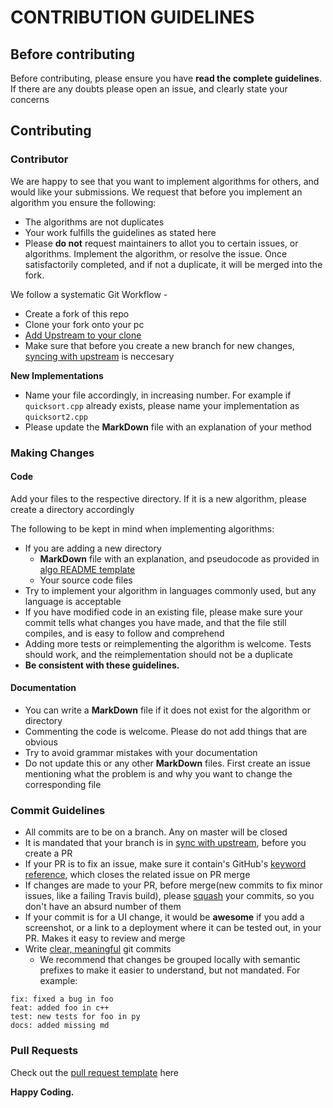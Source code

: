 # CONTRIBUTION GUIDELINES

## Before contributing

Before contributing, please ensure you have **read the complete guidelines**. If there are any doubts please open an issue, and clearly state your concerns

## Contributing
### Contributor

We are happy to see that you want to implement algorithms for others, and would like your submissions. We request that before you implement an algorithm you ensure the following:
- The algorithms are not duplicates
- Your work fulfills the guidelines as stated here
- Please **do not** request maintainers to allot you to certain issues, or algorithms. Implement the algorithm, or resolve the issue. Once satisfactorily completed, and if not a duplicate, it will be merged into the fork.

We follow a systematic Git Workflow -
- Create a fork of this repo
- Clone your fork onto your pc
- [Add Upstream to your clone](https://help.github.com/en/github/collaborating-with-issues-and-pull-requests/configuring-a-remote-for-a-fork)
- Make sure that before you create a new branch for new changes, [syncing with upstream](https://help.github.com/en/github/collaborating-with-issues-and-pull-requests/syncing-a-fork) is neccesary

**New Implementations**
- Name your file accordingly, in increasing number. For example if `quicksort.cpp` already exists, please name your implementation as `quicksort2.cpp`
- Please update the **MarkDown** file with an explanation of your method

### Making Changes

#### Code

Add your files to the respective directory. If it is a new algorithm, please create a directory accordingly

The following to be kept in mind when implementing algorithms:
- If you are adding a new directory
  - **MarkDown** file with an explanation, and pseudocode as provided in [algo README template](ALGO_README_TEMPLATE.md)
  - Your source code files
- Try to implement your algorithm in languages commonly used, but any language is acceptable
- If you have modified code in an existing file, please make sure your commit tells what changes you have made, and that the file still compiles, and is easy to follow and comprehend
- Adding more tests or reimplementing the algorithm is welcome. Tests should work, and the reimplementation should not be a duplicate
- **Be consistent with these guidelines.**

#### Documentation

- You can write a **MarkDown** file if it does not exist for the algorithm or directory
- Commenting the code is welcome. Please do not add things that are obvious
- Try to avoid grammar mistakes with your documentation
- Do not update this or any other **MarkDown** files. First create an issue mentioning what the problem is and why you want to change the corresponding file

### Commit Guidelines

- All commits are to be on a branch. Any on master will be closed
- It is mandated that your branch is in [sync with upstream](https://help.github.com/en/github/collaborating-with-issues-and-pull-requests/syncing-a-fork), before you create a PR
- If your PR is to fix an issue, make sure it contain's GitHub's [keyword reference](https://github.com/blog/1506-closing-issues-via-pull-requests), which closes the related issue on PR merge
- If changes are made to your PR, before merge(new commits to fix minor issues, like a failing Travis build), please [squash](https://davidwalsh.name/squash-commits-git) your commits, so you don't have an absurd number of them
- If your commit is for a UI change, it would be **awesome** if you add a screenshot, or a link to a deployment where it can be tested out, in your PR. Makes it easy to review and merge
- Write [clear, meaningful](http://chris.beams.io/posts/git-commit/) git commits
  - We recommend that changes be grouped locally with semantic prefixes to make it easier to understand, but not mandated. For example:
```
fix: fixed a bug in foo
feat: added foo in c++
test: new tests for foo in py
docs: added missing md
```

### Pull Requests

Check out the [pull request template](.github/pull_request_template.md) here

**Happy Coding.**
